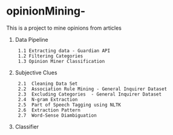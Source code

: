 # opinionMining-
This is a project to mine opinions from articles

1. Data Pipeline

		1.1 Extracting data - Guardian API
		1.2 Filtering Categories
		1.3 Opinion Miner Classification
 
2. Subjective Clues

		2.1  Cleaning Data Set
		2.2  Association Rule Mining - General Inquirer Dataset
		2.3  Excluding Categories  - General Inquirer Dataset
		2.4  N-gram Extraction
		2.5  Part of Speech Tagging using NLTK
		2.6  Extraction Pattern 
		2.7  Word-Sense Diambiguation
3. Classifier 

